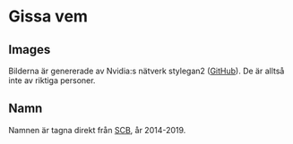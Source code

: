 # Gissa vem

## Images
Bilderna är genererade av Nvidia:s nätverk stylegan2 ([GitHub](https://github.com/NVlabs/stylegan2)). De är alltså inte av riktiga personer.

## Namn
Namnen är tagna direkt från [SCB](https://www.statistikdatabasen.scb.se/pxweb/sv/ssd/START__BE__BE0001__BE0001D/BE0001Nyfodda/), år 2014-2019.
